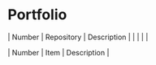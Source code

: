 # Portfolio
| Number | Repository | Description |
|        |            |             |




| Number | Item | Description |
